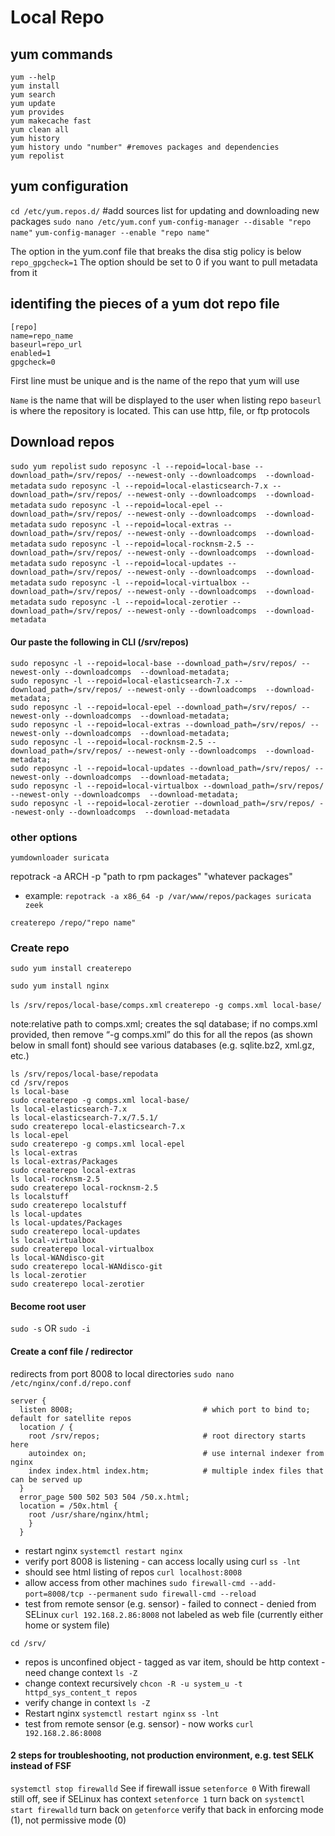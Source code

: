 # Local Repo
## yum commands
```
yum --help
yum install
yum search
yum update
yum provides
yum makecache fast
yum clean all
yum history
yum history undo "number" #removes packages and dependencies
yum repolist
```
## yum configuration
`cd /etc/yum.repos.d/`  #add sources list for updating and downloading new packages
`sudo nano /etc/yum.conf`
`yum-config-manager --disable "repo name"`
`yum-config-manager --enable "repo name"`

The option in the yum.conf file that breaks the disa stig policy is below
`repo_gpgcheck=1`
The option should be set to 0 if you want to pull metadata from it

## identifing the pieces of a yum dot repo file
```
[repo]
name=repo_name
baseurl=repo_url
enabled=1
gpgcheck=0
```
First line must be unique and is the name of the repo that yum will use

`Name` is the name that will be displayed to the user when listing repo
`baseurl` is where the repository is located. This can use http, file, or ftp protocols


## Download repos
`sudo yum repolist`
`sudo reposync -l --repoid=local-base --download_path=/srv/repos/ --newest-only --downloadcomps  --download-metadata`
`sudo reposync -l --repoid=local-elasticsearch-7.x --download_path=/srv/repos/ --newest-only --downloadcomps  --download-metadata`
`sudo reposync -l --repoid=local-epel --download_path=/srv/repos/ --newest-only --downloadcomps  --download-metadata`
`sudo reposync -l --repoid=local-extras --download_path=/srv/repos/ --newest-only --downloadcomps  --download-metadata`
`sudo reposync -l --repoid=local-rocknsm-2.5 --download_path=/srv/repos/ --newest-only --downloadcomps  --download-metadata`
`sudo reposync -l --repoid=local-updates --download_path=/srv/repos/ --newest-only --downloadcomps  --download-metadata`
`sudo reposync -l --repoid=local-virtualbox --download_path=/srv/repos/ --newest-only --downloadcomps  --download-metadata`
`sudo reposync -l --repoid=local-zerotier --download_path=/srv/repos/ --newest-only --downloadcomps  --download-metadata`

#### Our paste the following in CLI (/srv/repos)
```
sudo reposync -l --repoid=local-base --download_path=/srv/repos/ --newest-only --downloadcomps  --download-metadata;
sudo reposync -l --repoid=local-elasticsearch-7.x --download_path=/srv/repos/ --newest-only --downloadcomps  --download-metadata;
sudo reposync -l --repoid=local-epel --download_path=/srv/repos/ --newest-only --downloadcomps  --download-metadata;
sudo reposync -l --repoid=local-extras --download_path=/srv/repos/ --newest-only --downloadcomps  --download-metadata;
sudo reposync -l --repoid=local-rocknsm-2.5 --download_path=/srv/repos/ --newest-only --downloadcomps  --download-metadata;
sudo reposync -l --repoid=local-updates --download_path=/srv/repos/ --newest-only --downloadcomps  --download-metadata;
sudo reposync -l --repoid=local-virtualbox --download_path=/srv/repos/ --newest-only --downloadcomps  --download-metadata;
sudo reposync -l --repoid=local-zerotier --download_path=/srv/repos/ --newest-only --downloadcomps  --download-metadata
```



 ### other options
 `yumdownloader suricata`

 repotrack -a ARCH -p "path to rpm packages" "whatever packages"
 * example: `repotrack -a x86_64 -p /var/www/repos/packages suricata zeek`

 `createrepo /repo/"repo name"`


 ### Create repo
 `sudo yum install createrepo`

 `sudo yum install nginx`

 `ls /srv/repos/local-base/comps.xml`
`createrepo -g comps.xml local-base/`

note:relative path to comps.xml; creates the sql database;
if no comps.xml provided, then remove “-g comps.xml”
do this for all the repos (as shown below in small font)
should see various databases (e.g. sqlite.bz2, xml.gz, etc.)

```
ls /srv/repos/local-base/repodata
cd /srv/repos
ls local-base
sudo createrepo -g comps.xml local-base/
ls local-elasticsearch-7.x
ls local-elasticsearch-7.x/7.5.1/
sudo createrepo local-elasticsearch-7.x
ls local-epel
sudo createrepo -g comps.xml local-epel
ls local-extras
ls local-extras/Packages
sudo createrepo local-extras
ls local-rocknsm-2.5
sudo createrepo local-rocknsm-2.5
ls localstuff
sudo createrepo localstuff
ls local-updates
ls local-updates/Packages
sudo createrepo local-updates
ls local-virtualbox
sudo createrepo local-virtualbox
ls local-WANdisco-git
sudo createrepo local-WANdisco-git
ls local-zerotier
sudo createrepo local-zerotier
```

#### Become root user
`sudo -s` OR `sudo -i`

 #### Create a conf file / redirector
 redirects from port 8008 to local directories
 `sudo nano  /etc/nginx/conf.d/repo.conf `
```
server {
  listen 8008;                             # which port to bind to; default for satellite repos
  location / {
    root /srv/repos;                       # root directory starts here
    autoindex on;                          # use internal indexer from nginx
    index index.html index.htm;            # multiple index files that can be served up
  }
  error_page 500 502 503 504 /50.x.html;
  location = /50x.html {
    root /usr/share/nginx/html;
    }
  }
  ```

* restart nginx
`systemctl restart nginx`
* verify port 8008 is listening - can access locally using curl
`ss -lnt`
* should see html listing of repos
`curl localhost:8008`
*  allow access from other machines
`sudo firewall-cmd --add-port=8008/tcp --permanent`
`sudo firewall-cmd --reload`
* test from remote sensor (e.g. sensor) - failed to connect - denied from SELinux
`curl 192.168.2.86:8008`
not labeled as web file (currently either home or system file)

`cd /srv/`
* repos is unconfined object - tagged as var item, should be http context - need change context
`ls -Z`
* change context recursively
`chcon -R -u system_u -t httpd_sys_content_t repos`
* verify change in context
`ls -Z`
* Restart nginx
`systemctl restart nginx`
`ss -lnt`
* test from remote sensor (e.g. sensor) - now works
`curl 192.168.2.86:8008`

#### 2 steps for troubleshooting, not production environment, e.g. test SELK instead of FSF
`systemctl stop firewalld`
See if firewall issue
`setenforce 0`
With firewall still off, see if SELinux has context
`setenforce 1`
turn back on
`systemctl start firewalld`
turn back on
`getenforce`
verify that back in enforcing mode (1), not permissive mode (0)
